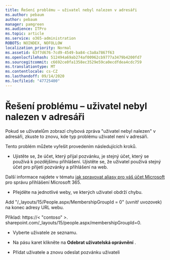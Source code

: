 ```yaml
---
title: Řešení problému – uživatel nebyl nalezen v adresáři
ms.author: pebaum
author: pebaum
manager: pamgreen
ms.audience: ITPro
ms.topic: article
ms.service: o365-administration
ROBOTS: NOINDEX, NOFOLLOW
localization_priority: Normal
ms.assetid: 63f7d676-7cd9-4549-ba84-c3a8a7867f63
ms.openlocfilehash: 512494a69ab274af00962cb9777a3479b4200fd7
ms.sourcegitcommit: c6692ce0fa1358ec3529e59ca0ecdfdea4cdc759
ms.translationtype: MT
ms.contentlocale: cs-CZ
ms.lasthandoff: 09/14/2020
ms.locfileid: "47725400"
---
```

# <a name="troubleshoot-issue---user-not-found-in-directory"></a>Řešení problému – uživatel nebyl nalezen v adresáři

Pokud se uživatelům zobrazí chybová zpráva "uživatel nebyl nalezen" v adresáři, zkuste to znovu, kde typ problému uživatel není v adresáři.

Tento problém můžete vyřešit provedením následujících kroků.

- Ujistěte se, že účet, který přijal pozvánku, je stejný účet, který se používá k pozdějšímu přihlášení. Ujistěte se, že uživatel používá stejný účet pro přijetí pozvánky a přihlášení na web. 

Další informace najdete v tématu [jak spravovat aliasy pro váš účet Microsoft </a> pro správu přihlášení Microsoft 365](https://support.microsoft.com/help/12407/microsoft-account-how-to-manage-aliases). 

- Přejděte na jednotlivé weby, ve kterých uživatel obdrží chybu. 

Add "/_layouts/15/People.aspx/MembershipGroupId = 0" (uvnitř uvozovek) na konec adresy URL webu. 

Příklad: https://< "contoso" >. sharepoint.com/_layouts/15/people.aspx/membershipGroupId=0.

- Vyberte uživatele ze seznamu.

- Na pásu karet klikněte na **Odebrat uživatelská oprávnění** . 
-  Přidat uživatele a znovu odeslat pozvánku uživateli

